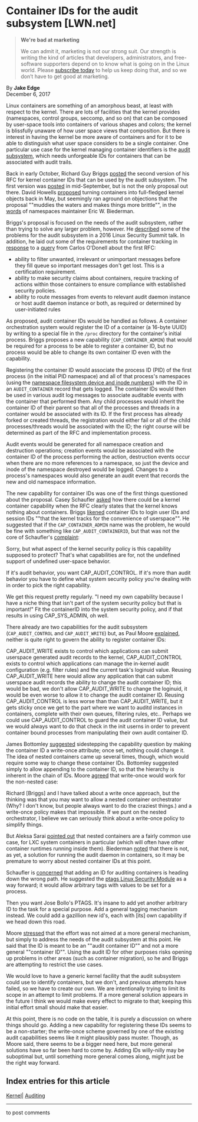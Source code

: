 # Container IDs for the audit subsystem [LWN.net]

> **We're bad at marketing**
> 
> We can admit it, marketing is not our strong suit. Our strength is writing the kind of articles that developers, administrators, and free-software supporters depend on to know what is going on in the Linux world. Please [subscribe today](/Promo/nsn-bad/subscribe) to help us keep doing that, and so we don’t have to get good at marketing. 

By **Jake Edge**  
December 6, 2017 

Linux containers are something of an amorphous beast, at least with respect to the kernel. There are lots of facilities that the kernel provides (namespaces, control groups, seccomp, and so on) that can be composed by user-space tools into containers of various shapes and colors; the kernel is blissfully unaware of how user space views that composition. But there is interest in having the kernel be more aware of containers and for it to be able to distinguish what user space considers to be a single container. One particular use case for the kernel managing container identifiers is the [audit subsystem](https://github.com/linux-audit), which needs unforgeable IDs for containers that can be associated with audit trails. 

Back in early October, Richard Guy Briggs [posted](/Articles/740730/) the second version of his RFC for kernel container IDs that can be used by the audit subsystem. The first version was [posted](/Articles/740732/) in mid-September, but is not the only proposal out there. David Howells [proposed](/Articles/723561/) turning containers into full-fledged kernel objects back in May, but seemingly ran aground on objections that the proposal ""muddies the waters and makes things more brittle"", in the [words](/Articles/723565/) of namespaces maintainer Eric W. Biederman. 

Briggs's proposal is focused on the needs of the audit subsystem, rather than trying to solve any larger problem, however. He [described](/Articles/699819/) some of the problems for the audit subsystem in a 2016 Linux Security Summit talk. In addition, he laid out some of the requirements for container tracking in [response](/Articles/740734/) to a [query](/Articles/740735/) from Carlos O'Donell about the first RFC: 

  * ability to filter unwanted, irrelevant or unimportant messages before they fill queue so important messages don't get lost. This is a certification requirement. 
  * ability to make security claims about containers, require tracking of actions within those containers to ensure compliance with established security policies. 
  * ability to route messages from events to relevant audit daemon instance or host audit daemon instance or both, as required or determined by user-initiated rules 



As proposed, audit container IDs would be handled as follows. A container orchestration system would register the ID of a container (a 16-byte UUID) by writing to a special file in the `/proc` directory for the container's initial process. Briggs proposes a new capability (`CAP_CONTAINER_ADMIN`) that would be required for a process to be able to register a container ID, but no process would be able to change its own container ID even with the capability. 

Registering the container ID would associate the process ID (PID) of the first process (in the initial PID namespace) and all of that process's namespaces (using the [namespace filesystem device and inode numbers](http://blog.man7.org/2016/12/introspecting-namespace-relationships.html)) with the ID in an `AUDIT_CONTAINER` record that gets logged. The container IDs would then be used in various audit log messages to associate auditable events with the container that performed them. Any child processes would inherit the container ID of their parent so that all of the processes and threads in a container would be associated with its ID. If the first process has already forked or created threads, the registration would either fail or all of the child processes/threads would be associated with the ID; the right course will be determined as part of the RFC and implementation process. 

Audit events would be generated for all namespace creation and destruction operations; creation events would be associated with the container ID of the process performing the action, destruction events occur when there are no more references to a namespace, so just the device and inode of the namespace destroyed would be logged. Changes to a process's namespaces would also generate an audit event that records the new and old namespace information. 

The new capability for container IDs was one of the first things questioned about the proposal. Casey Schaufler [asked](/Articles/740743/) how there could be a kernel container capability when the RFC clearly states that the kernel knows nothing about containers. Briggs [likened](/Articles/740744/) container IDs to login user IDs and session IDs ""that the kernel tracks for the convenience of userspace"". He suggested that if the `CAP_CONTAINER_ADMIN` name was the problem, he would be fine with something like `CAP_AUDIT_CONTAINERID`, but that was not the core of Schaufler's [complaint](/Articles/740747/): 

Sorry, but what aspect of the kernel security policy is this capability supposed to protect? That's what capabilities are for, not the undefined support of undefined user-space behavior. 

If it's audit behavior, you want CAP_AUDIT_CONTROL. If it's more than audit behavior you have to define what system security policy you're dealing with in order to pick the right capability. 

We get this request pretty regularly. "I need my own capability because I have a niche thing that isn't part of the system security policy but that is important!" Fit the containerID into the system security policy, and if that results in using CAP_SYS_ADMIN, oh well. 

There already are two capabilities for the audit subsystem (`CAP_AUDIT_CONTROL` and `CAP_AUDIT_WRITE`) but, as Paul Moore [explained](/Articles/740748/), neither is quite right to govern the ability to register container IDs: 

CAP_AUDIT_WRITE exists to control which applications can submit userspace generated audit records to the kernel, CAP_AUDIT_CONTROL exists to control which applications can manage the in-kernel audit configuration (e.g. filter rules) and the current task's loginuid value. Reusing CAP_AUDIT_WRITE here would allow any application that can submit userspace audit records the ability to change the audit container ID; this would be bad, we don't allow CAP_AUDIT_WRITE to change the loginuid, it would be even worse to allow it to change the audit container ID. Reusing CAP_AUDIT_CONTROL is less worse than than CAP_AUDIT_WRITE, but it gets sticky once we get to the part where we want to auditd instances in containers, complete with their own queues, filtering rules, etc.. Perhaps we could use CAP_AUDIT_CONTROL to guard the audit container ID value, but we would always want to do that check in the init userns in order to prevent container bound processes from manipulating their own audit container ID. 

James Bottomley [suggested](/Articles/740750/) sidestepping the capability question by making the container ID a write-once attribute; once set, nothing could change it. The idea of nested containers came up several times, though, which would require some way to change these container IDs. Bottomley suggested simply to allow appending to the container ID, so that the hierarchy is inherent in the chain of IDs. Moore [agreed](/Articles/740762/) that write-once would work for the non-nested case: 

Richard [Briggs] and I have talked about a write once approach, but the thinking was that you may want to allow a nested container orchestrator (Why? I don't know, but people always want to do the craziest things.) and a write-once policy makes that impossible. If we punt on the nested orchestrator, I believe we can seriously think about a write-once policy to simplify things. 

But Aleksa Sarai [pointed out](/Articles/740763/) that nested containers are a fairly common use case, for LXC system containers in particular (which will often have other container runtimes running inside them). Biederman [noted](/Articles/740764/) that there is not, as yet, a solution for running the audit daemon in containers, so it may be premature to worry about nested container IDs at this point. 

Schaufler is [concerned](/Articles/740765/) that adding an ID for auditing containers is heading down the wrong path. He suggested the [ptags Linux Security Module](/Articles/702639/) as a way forward; it would allow arbitrary tags with values to be set for a process. 

Then you want Jose Bollo's PTAGS. It's insane to add yet another arbitrary ID to the task for a special purpose. Add a general tagging mechanism instead. We could add a gazillion new id's, each with [its] own capability if we head down this road. 

Moore [stressed](/Articles/740766/) that the effort was not aimed at a more general mechanism, but simply to address the needs of the audit subsystem at this point. He said that the ID is meant to be an ""audit container ID"" and not a more general ""container ID"". Using the audit ID for other purposes risks opening up problems in other areas (such as container migration), so he and Briggs are attempting to restrict the use cases. 

We would love to have a generic kernel facility that the audit subsystem could use to identify containers, but we don't, and previous attempts have failed, so we have to create our own. We are intentionally trying to limit its scope in an attempt to limit problems. If a more general solution appears in the future I think we would make every effect to migrate to that; keeping this initial effort small should make that easier. 

At this point, there is no code on the table, it is purely a discussion on where things should go. Adding a new capability for registering these IDs seems to be a non-starter; the write-once scheme governed by one of the existing audit capabilities seems like it might plausibly pass muster. Though, as Moore said, there seems to be a bigger need here, but more general solutions have so far been hard to come by. Adding IDs willy-nilly may be suboptimal but, until something more general comes along, might just be the right way forward. 

  
Index entries for this article  
---  
[Kernel](/Kernel/Index)| [Auditing](/Kernel/Index#Auditing)  
  


* * *

to post comments 
